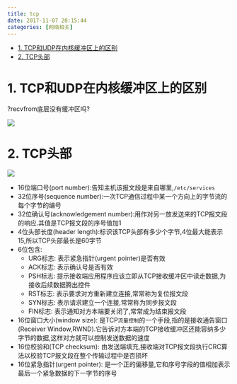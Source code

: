 ```yaml
---
title: tcp
date: 2017-11-07 20:15:44
categories: [网络相关]
---
```


<!-- TOC -->

- [1. TCP和UDP在内核缓冲区上的区别](#1-tcp和udp在内核缓冲区上的区别)
- [2. TCP头部](#2-tcp头部)

<!-- /TOC -->


<a id="markdown-1-tcp和udp在内核缓冲区上的区别" name="1-tcp和udp在内核缓冲区上的区别"></a>
# 1. TCP和UDP在内核缓冲区上的区别

?recvfrom底层没有缓冲区吗?

![](http://ouxarji35.bkt.clouddn.com/snipaste_20171107_205238.png)


<a id="markdown-2-tcp头部" name="2-tcp头部"></a>
# 2. TCP头部

![](http://ouxarji35.bkt.clouddn.com/snipaste_20171107_205720.png)

* 16位端口号(port number):告知主机该报文段是来自哪里,`/etc/services`
* 32位序号(sequence number):一次TCP通信过程中某一个方向上的字节流的每个字节的编号
* 32位确认号(acknowledgement number):用作对另一放发送来的TCP报文段的响应.其值是TCP报文段的序号值加1
* 4位头部长度(header length):标识该TCP头部有多少个字节,4位最大能表示15,所以TCP头部最长是60字节
* 6位包含:
  * URG标志: 表示紧急指针(urgent pointer)是否有效
  * ACK标志: 表示确认号是否有效
  * PSH标志: 提示接收端应用程序应该立即从TCP接收缓冲区中读走数据,为接收后续数据腾出控件
  * RST标志: 表示要求对方重新建立连接,常常称为复位报文段
  * SYN标志: 表示请求建立一个连接,常常称为同步报文段
  * FIN标志: 表示通知对方本端要关闭了,常常成为结束报文段
* 16位窗口大小(window size): 是TCP`流量控制`的一个手段,指的是接收通告窗口(Receiver Window,RWND).它告诉对方本端的TCP接收缓冲区还能容纳多少字节的数据,这样对方就可以控制发送数据的速度
* 16位校验和(TCP checksum): 由发送端填充,接收端对TCP报文段执行CRC算法以校验TCP报文段在整个传输过程中是否损坏
* 16位紧急指针(urgent pointer): 是一个正的偏移量,它和序号字段的值相加表示最后一个紧急数据的下一字节的序号
